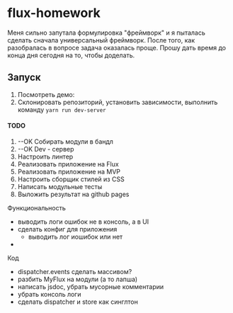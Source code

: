# flux-homework

Меня сильно запутала формулировка "фреймворк" и я пыталась сделать сначала универсальный фреймворк. После того, как разобралась в вопросе задача оказалась проще. Прошу дать время до конца дня сегодня на то, чтобы доделать.

## Запуск 

1. Посмотреть демо: 
2. Склонировать репозиторий, установить зависимости, выполнить команду ```yarn run dev-server```

#### TODO

1. --OK Собирать модули в бандл
2. --OK Dev - сервер 
3. Настроить линтер
4. Реализовать приложение на Flux
5. Реализовать приложение на MVP
6. Настроить сборщик стилей из CSS
7. Написать модульные тесты
8. Выложить результат на github pages

Функциональность
* выводить логи ошибок не в консоль, а в UI
* сделать конфиг для приложения
  - выводить лог иошибок или нет
* 

Код
* dispatcher.events сделать массивом?
* разбить MyFlux на модули (а то лапша)
* написать jsdoc, убрать мусорные комментарии
* убрать консоль логи
* сделать dispatcher и store как синглтон

